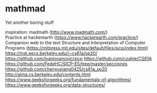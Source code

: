 # mathmad
Yet another boring stuff

inspiration:
madmath (http://www.madmath.com/) <br/>
Practice at hackerearth (https://www.hackerearth.com/practice/) <br/>
Companion web to the text Structure and Interpretation of Computer Programs (https://mitpress.mit.edu/sites/default/files/sicp/index.html) <br/>
https://inst.eecs.berkeley.edu//~cs61a/sp20/
https://github.com/ivanjovanovic/sicp
https://github.com/czahie/CS61A
https://github.com/FedeHC/SICP-ES/tree/master/secciones
https://github.com/chenyuxiang0425/cs61a_sp20
http://aima.cs.berkeley.edu/contents.html
https://www.geeksforgeeks.org/fundamentals-of-algorithms/
https://www.geeksforgeeks.org/data-structures/
